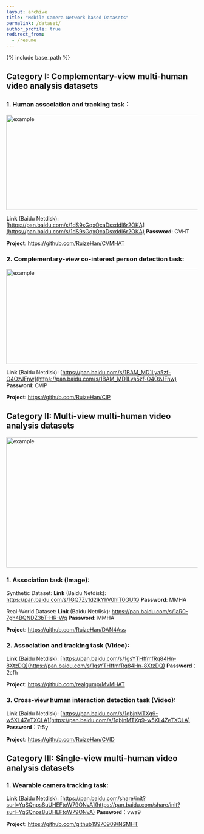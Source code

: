 ```yaml
---
layout: archive
title: "Mobile Camera Network based Datasets"
permalink: /dataset/
author_profile: true
redirect_from:
  - /resume
---
```


{% include base_path %}

## Category I: Complementary-view multi-human video analysis datasets

### 1. Human association and tracking task：

<img src="http://ruizehan.github.io/images/cvmhat.png" width="625" height="250" alt="example"/><br/>

**Link** (Baidu Netdisk): [https://pan.baidu.com/s/1dS9sGqxOcaDsxddl6r2OKA](https://pan.baidu.com/s/1dS9sGqxOcaDsxddl6r2OKA) **Password**: CVHT

**Project**: https://github.com/RuizeHan/CVMHAT

### 2. Complementary-view co-interest person detection task:

<img src="http://ruizehan.github.io/images/cip.jpg" width="625" height="250" alt="example"/><br/>

**Link** (Baidu Netdisk): [https://pan.baidu.com/s/1BAM_MD1Lya5zf-O4OzJFnw](https://pan.baidu.com/s/1BAM_MD1Lya5zf-O4OzJFnw) **Password**: CVIP

**Project**: https://github.com/RuizeHan/CIP

## Category II: Multi-view multi-human video analysis datasets

<img src="http://ruizehan.github.io/images/mvmhat.png" width="625" height="343" alt="example"/><br/>

### 1. Association task (Image):

Synthetic Dataset: **Link** (Baidu Netdisk): https://pan.baidu.com/s/1GQ7Zy1d2lkYhV0hlT0GUfQ **Password**: MMHA

Real-World Dataset: **Link** (Baidu Netdisk): https://pan.baidu.com/s/1aR0-7gh4BQNDZ3bT-HR-Wg **Password**: MMHA

**Project**: https://github.com/RuizeHan/DAN4Ass

### 2. Association and tracking task (Video):

**Link** (Baidu Netdisk): [https://pan.baidu.com/s/1gsYTHffmfRq84Hn-8XtzDQ](https://pan.baidu.com/s/1gsYTHffmfRq84Hn-8XtzDQ) **Password**：2cfh

**Project**: https://github.com/realgump/MvMHAT

### 3. Cross-view human interaction detection task (Video):

**Link** (Baidu Netdisk): [https://pan.baidu.com/s/1qbjnMTXg9-w5XL4ZeTXCLA](https://pan.baidu.com/s/1qbjnMTXg9-w5XL4ZeTXCLA) **Password**：7t5y

**Project**: https://github.com/RuizeHan/CVID

## Category III: Single-view multi-human video analysis datasets

### 1. Wearable camera tracking task:

**Link** (Baidu Netdisk): [https://pan.baidu.com/share/init?surl=YqSQnps8uUHEFtoW79ONvA](https://pan.baidu.com/share/init?surl=YqSQnps8uUHEFtoW79ONvA) **Password**：vwa9

**Project**: https://github.com/github19970909/NSMHT

